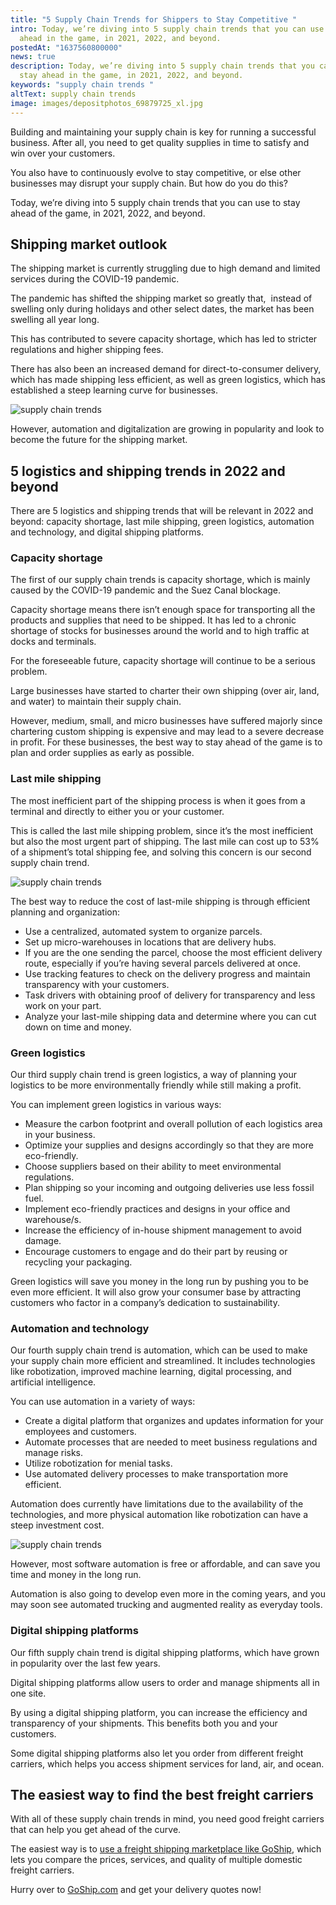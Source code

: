 ```yaml
---
title: "5 Supply Chain Trends for Shippers to Stay Competitive "
intro: Today, we’re diving into 5 supply chain trends that you can use to stay
  ahead in the game, in 2021, 2022, and beyond.
postedAt: "1637560800000"
news: true
description: Today, we’re diving into 5 supply chain trends that you can use to
  stay ahead in the game, in 2021, 2022, and beyond.
keywords: "supply chain trends "
altText: supply chain trends
image: images/depositphotos_69879725_xl.jpg
---
```


Building and maintaining your supply chain is key for running a successful business. After all, you need to get quality supplies in time to satisfy and win over your customers.

You also have to continuously evolve to stay competitive, or else other businesses may disrupt your supply chain. But how do you do this?

Today, we’re diving into 5 supply chain trends that you can use to stay ahead of the game, in 2021, 2022, and beyond.

## Shipping market outlook

The shipping market is currently struggling due to high demand and limited services during the COVID-19 pandemic.

The pandemic has shifted the shipping market so greatly that,  instead of swelling only during holidays and other select dates, the market has been swelling all year long.

This has contributed to severe capacity shortage, which has led to stricter regulations and higher shipping fees.

There has also been an increased demand for direct-to-consumer delivery, which has made shipping less efficient, as well as green logistics, which has established a steep learning curve for businesses.

![supply chain trends ](images/depositphotos_30280541_xl.jpg)

However, automation and digitalization are growing in popularity and look to become the future for the shipping market.

## 5 logistics and shipping trends in 2022 and beyond

There are 5 logistics and shipping trends that will be relevant in 2022 and beyond: capacity shortage, last mile shipping, green logistics, automation and technology, and digital shipping platforms.

### Capacity shortage

The first of our supply chain trends is capacity shortage, which is mainly caused by the COVID-19 pandemic and the Suez Canal blockage.

Capacity shortage means there isn’t enough space for transporting all the products and supplies that need to be shipped. It has led to a chronic shortage of stocks for businesses around the world and to high traffic at docks and terminals. 

For the foreseeable future, capacity shortage will continue to be a serious problem.

Large businesses have started to charter their own shipping (over air, land, and water) to maintain their supply chain. 

However, medium, small, and micro businesses have suffered majorly since chartering custom shipping is expensive and may lead to a severe decrease in profit. For these businesses, the best way to stay ahead of the game is to plan and order supplies as early as possible.

### Last mile shipping 

The most inefficient part of the shipping process is when it goes from a terminal and directly to either you or your customer.

This is called the last mile shipping problem, since it’s the most inefficient but also the most urgent part of shipping. The last mile can cost up to 53% of a shipment’s total shipping fee, and solving this concern is our second supply chain trend.

![supply chain trends ](images/depositphotos_164829186_xl.jpg)

The best way to reduce the cost of last-mile shipping is through efficient planning and organization:

* Use a centralized, automated system to organize parcels.
* Set up micro-warehouses in locations that are delivery hubs.
* If you are the one sending the parcel, choose the most efficient delivery route, especially if you’re having several parcels delivered at once.
* Use tracking features to check on the delivery progress and maintain transparency with your customers.
* Task drivers with obtaining proof of delivery for transparency and less work on your part.
* Analyze your last-mile shipping data and determine where you can cut down on time and money.

### Green logistics

Our third supply chain trend is green logistics, a way of planning your logistics to be more environmentally friendly while still making a profit.

You can implement green logistics in various ways:

* Measure the carbon footprint and overall pollution of each logistics area in your business.
* Optimize your supplies and designs accordingly so that they are more eco-friendly.
* Choose suppliers based on their ability to meet environmental regulations.
* Plan shipping so your incoming and outgoing deliveries use less fossil fuel.
* Implement eco-friendly practices and designs in your office and warehouse/s.
* Increase the efficiency of in-house shipment management to avoid damage.
* Encourage customers to engage and do their part by reusing or recycling your packaging.

Green logistics will save you money in the long run by pushing you to be even more efficient. It will also grow your consumer base by attracting customers who factor in a company’s dedication to sustainability.

### Automation and technology

Our fourth supply chain trend is automation, which can be used to make your supply chain more efficient and streamlined. It includes technologies like robotization, improved machine learning, digital processing, and artificial intelligence.

You can use automation in a variety of ways:

* Create a digital platform that organizes and updates information for your employees and customers.
* Automate processes that are needed to meet business regulations and manage risks.
* Utilize robotization for menial tasks.
* Use automated delivery processes to make transportation more efficient.

Automation does currently have limitations due to the availability of the technologies, and more physical automation like robotization can have a steep investment cost.

![supply chain trends ](images/depositphotos_55076505_xl.jpg)

However, most software automation is free or affordable, and can save you time and money in the long run.

Automation is also going to develop even more in the coming years, and you may soon see automated trucking and augmented reality as everyday tools.

### Digital shipping platforms

Our fifth supply chain trend is digital shipping platforms, which have grown in popularity over the last few years. 

Digital shipping platforms allow users to order and manage shipments all in one site. 

By using a digital shipping platform, you can increase the efficiency and transparency of your shipments. This benefits both you and your customers.

Some digital shipping platforms also let you order from different freight carriers, which helps you access shipment services for land, air, and ocean.

## The easiest way to find the best freight carriers

With all of these supply chain trends in mind, you need good freight carriers that can help you get ahead of the curve.

The easiest way is to [use a freight shipping marketplace like GoShip](https://www.goship.com/), which lets you compare the prices, services, and quality of multiple domestic freight carriers.

Hurry over to [GoShip.com](https://www.goship.com/) and get your delivery quotes now!

